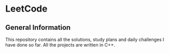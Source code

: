 # LeetCode
## General Information
This repository contains all the solutions, study plans and daily challenges I have done so far. All the projects are written in C++.
